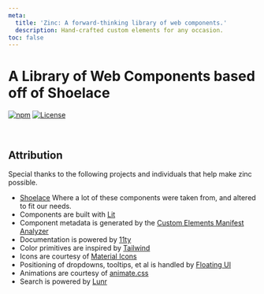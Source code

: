 ```yaml
---
meta:
  title: 'Zinc: A forward-thinking library of web components.'
  description: Hand-crafted custom elements for any occasion.
toc: false
---
```


# A Library of Web Components based off of Shoelace

<div class="badges">

[![npm](https://img.shields.io/npm/dw/@kubex/zinc?label=npm&style=flat-square)](https://www.npmjs.com/package/@kubex/zinc)
[![License](https://img.shields.io/badge/license-MIT-232323.svg?style=flat-square)](https://github.com/kubex/zinc/blob/LICENSE.md)<br>

</div>

<br />

## Attribution

Special thanks to the following projects and individuals that help make zinc possible.

- [Shoelace](https://shoelace.style/) Where a lot of these components were taken from, and altered to fit our needs.
- Components are built with [Lit](https://lit.dev/)
- Component metadata is generated by
  the [Custom Elements Manifest Analyzer](https://github.com/open-wc/custom-elements-manifest)
- Documentation is powered by [11ty](https://www.11ty.dev/)
- Color primitives are inspired by [Tailwind](https://tailwindcss.com/)
- Icons are courtesy of [Material Icons](https://fonts.google.com/icons)
- Positioning of dropdowns, tooltips, et al is handled by [Floating UI](https://floating-ui.com/)
- Animations are courtesy of [animate.css](https://animate.style/)
- Search is powered by [Lunr](https://lunrjs.com/)
